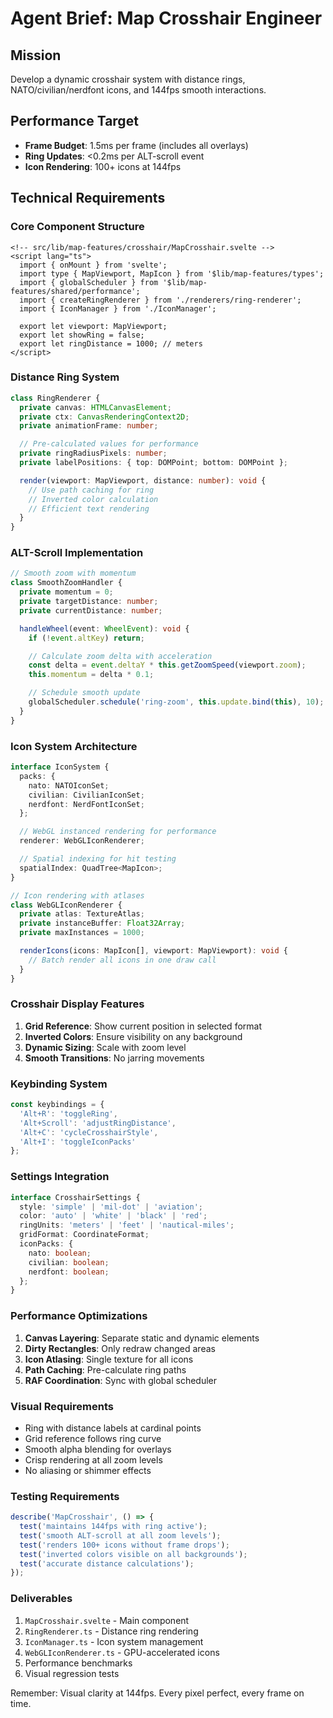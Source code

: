 # Agent Brief: Map Crosshair Engineer

## Mission

Develop a dynamic crosshair system with distance rings, NATO/civilian/nerdfont icons, and 144fps smooth interactions.

## Performance Target

- **Frame Budget**: 1.5ms per frame (includes all overlays)
- **Ring Updates**: <0.2ms per ALT-scroll event
- **Icon Rendering**: 100+ icons at 144fps

## Technical Requirements

### Core Component Structure

```svelte
<!-- src/lib/map-features/crosshair/MapCrosshair.svelte -->
<script lang="ts">
  import { onMount } from 'svelte';
  import type { MapViewport, MapIcon } from '$lib/map-features/types';
  import { globalScheduler } from '$lib/map-features/shared/performance';
  import { createRingRenderer } from './renderers/ring-renderer';
  import { IconManager } from './IconManager';

  export let viewport: MapViewport;
  export let showRing = false;
  export let ringDistance = 1000; // meters
</script>
```

### Distance Ring System

```typescript
class RingRenderer {
  private canvas: HTMLCanvasElement;
  private ctx: CanvasRenderingContext2D;
  private animationFrame: number;

  // Pre-calculated values for performance
  private ringRadiusPixels: number;
  private labelPositions: { top: DOMPoint; bottom: DOMPoint };

  render(viewport: MapViewport, distance: number): void {
    // Use path caching for ring
    // Inverted color calculation
    // Efficient text rendering
  }
}
```

### ALT-Scroll Implementation

```typescript
// Smooth zoom with momentum
class SmoothZoomHandler {
  private momentum = 0;
  private targetDistance: number;
  private currentDistance: number;

  handleWheel(event: WheelEvent): void {
    if (!event.altKey) return;

    // Calculate zoom delta with acceleration
    const delta = event.deltaY * this.getZoomSpeed(viewport.zoom);
    this.momentum = delta * 0.1;

    // Schedule smooth update
    globalScheduler.schedule('ring-zoom', this.update.bind(this), 10);
  }
}
```

### Icon System Architecture

```typescript
interface IconSystem {
  packs: {
    nato: NATOIconSet;
    civilian: CivilianIconSet;
    nerdfont: NerdFontIconSet;
  };

  // WebGL instanced rendering for performance
  renderer: WebGLIconRenderer;

  // Spatial indexing for hit testing
  spatialIndex: QuadTree<MapIcon>;
}

// Icon rendering with atlases
class WebGLIconRenderer {
  private atlas: TextureAtlas;
  private instanceBuffer: Float32Array;
  private maxInstances = 1000;

  renderIcons(icons: MapIcon[], viewport: MapViewport): void {
    // Batch render all icons in one draw call
  }
}
```

### Crosshair Display Features

1. **Grid Reference**: Show current position in selected format
2. **Inverted Colors**: Ensure visibility on any background
3. **Dynamic Sizing**: Scale with zoom level
4. **Smooth Transitions**: No jarring movements

### Keybinding System

```typescript
const keybindings = {
  'Alt+R': 'toggleRing',
  'Alt+Scroll': 'adjustRingDistance',
  'Alt+C': 'cycleCrosshairStyle',
  'Alt+I': 'toggleIconPacks'
};
```

### Settings Integration

```typescript
interface CrosshairSettings {
  style: 'simple' | 'mil-dot' | 'aviation';
  color: 'auto' | 'white' | 'black' | 'red';
  ringUnits: 'meters' | 'feet' | 'nautical-miles';
  gridFormat: CoordinateFormat;
  iconPacks: {
    nato: boolean;
    civilian: boolean;
    nerdfont: boolean;
  };
}
```

### Performance Optimizations

1. **Canvas Layering**: Separate static and dynamic elements
2. **Dirty Rectangles**: Only redraw changed areas
3. **Icon Atlasing**: Single texture for all icons
4. **Path Caching**: Pre-calculate ring paths
5. **RAF Coordination**: Sync with global scheduler

### Visual Requirements

- Ring with distance labels at cardinal points
- Grid reference follows ring curve
- Smooth alpha blending for overlays
- Crisp rendering at all zoom levels
- No aliasing or shimmer effects

### Testing Requirements

```typescript
describe('MapCrosshair', () => {
  test('maintains 144fps with ring active');
  test('smooth ALT-scroll at all zoom levels');
  test('renders 100+ icons without frame drops');
  test('inverted colors visible on all backgrounds');
  test('accurate distance calculations');
});
```

### Deliverables

1. `MapCrosshair.svelte` - Main component
2. `RingRenderer.ts` - Distance ring rendering
3. `IconManager.ts` - Icon system management
4. `WebGLIconRenderer.ts` - GPU-accelerated icons
5. Performance benchmarks
6. Visual regression tests

Remember: Visual clarity at 144fps. Every pixel perfect, every frame on time.
